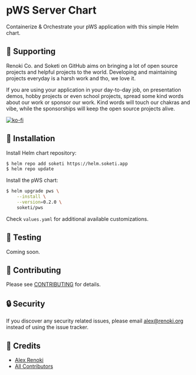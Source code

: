 pWS Server Chart
=================

Containerize & Orchestrate your pWS  application with this simple Helm chart.

## 🤝 Supporting

Renoki Co. and Soketi on GitHub aims on bringing a lot of open source projects and helpful projects to the world. Developing and maintaining projects everyday is a harsh work and tho, we love it.

If you are using your application in your day-to-day job, on presentation demos, hobby projects or even school projects, spread some kind words about our work or sponsor our work. Kind words will touch our chakras and vibe, while the sponsorships will keep the open source projects alive.

[![ko-fi](https://www.ko-fi.com/img/githubbutton_sm.svg)](https://ko-fi.com/R6R42U8CL)

## 🚀 Installation

Install Helm chart repository:

```bash
$ helm repo add soketi https://helm.soketi.app
$ helm repo update
```

Install the pWS chart:

```bash
$ helm upgrade pws \
    --install \
    --version=0.2.0 \
    soketi/pws
```

Check `values.yaml` for additional available customizations.

## 🐛 Testing

Coming soon.

## 🤝 Contributing

Please see [CONTRIBUTING](../../CONTRIBUTING.md) for details.

## 🔒  Security

If you discover any security related issues, please email alex@renoki.org instead of using the issue tracker.

## 🎉 Credits

- [Alex Renoki](https://github.com/rennokki)
- [All Contributors](../../../../contributors)
